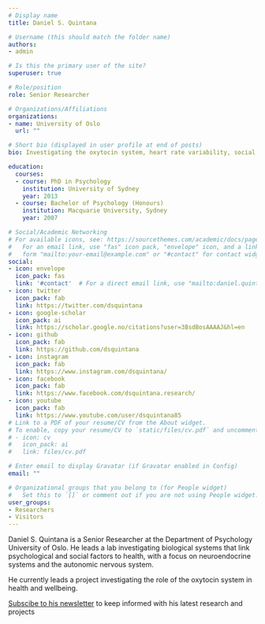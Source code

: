 ```yaml
---
# Display name
title: Daniel S. Quintana

# Username (this should match the folder name)
authors:
- admin

# Is this the primary user of the site?
superuser: true

# Role/position
role: Senior Researcher

# Organizations/Affiliations
organizations:
- name: University of Oslo
  url: ""

# Short bio (displayed in user profile at end of posts)
bio: Investigating the oxytocin system, heart rate variability, social behavior, and meta-science.

education:
  courses:
  - course: PhD in Psychology
    institution: University of Sydney
    year: 2013
  - course: Bachelor of Psychology (Honours)
    institution: Macquarie University, Sydney
    year: 2007

# Social/Academic Networking
# For available icons, see: https://sourcethemes.com/academic/docs/page-builder/#icons
#   For an email link, use "fas" icon pack, "envelope" icon, and a link in the
#   form "mailto:your-email@example.com" or "#contact" for contact widget.
social:
- icon: envelope
  icon_pack: fas
  link: '#contact'  # For a direct email link, use "mailto:daniel.quintana@medisin.uio.no".
- icon: twitter
  icon_pack: fab
  link: https://twitter.com/dsquintana
- icon: google-scholar
  icon_pack: ai
  link: https://scholar.google.no/citations?user=3BsdBosAAAAJ&hl=en
- icon: github
  icon_pack: fab
  link: https://github.com/dsquintana
- icon: instagram
  icon_pack: fab
  link: https://www.instagram.com/dsquintana/
- icon: facebook
  icon_pack: fab
  link: https://www.facebook.com/dsquintana.research/
- icon: youtube
  icon_pack: fab
  link: https://www.youtube.com/user/dsquintana85
# Link to a PDF of your resume/CV from the About widget.
# To enable, copy your resume/CV to `static/files/cv.pdf` and uncomment the lines below.
# - icon: cv
#   icon_pack: ai
#   link: files/cv.pdf

# Enter email to display Gravatar (if Gravatar enabled in Config)
email: ""

# Organizational groups that you belong to (for People widget)
#   Set this to `[]` or comment out if you are not using People widget.
user_groups:
- Researchers
- Visitors
---
```


Daniel S. Quintana is a Senior Researcher at the Department of Psychology University of Oslo. He leads a lab investigating biological systems that link psychological and social factors to health, with a focus on neuroendocrine systems and the autonomic nervous system. 

He currently leads a project investigating the role of the oxytocin system in health and wellbeing.

[Subscibe to his newsletter](http://eepurl.com/YzZWf) to keep informed with his latest research and projects

